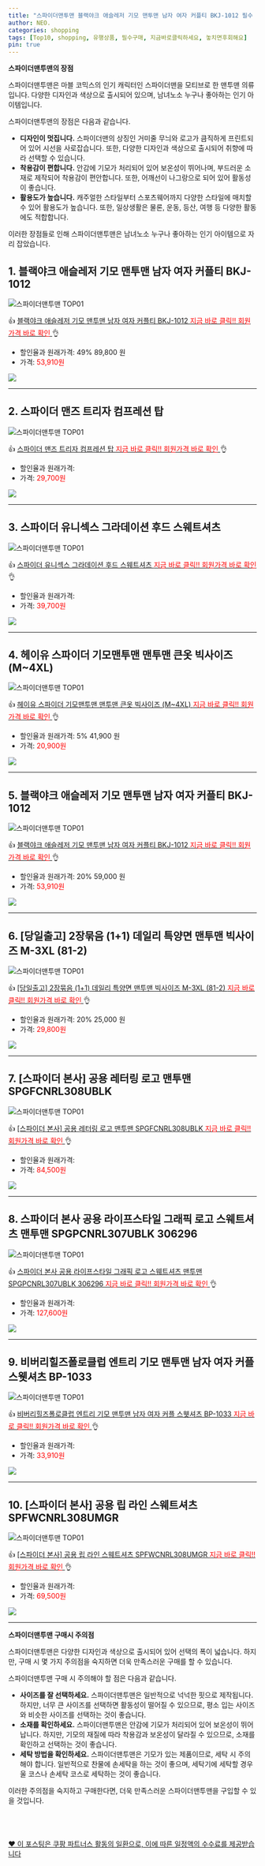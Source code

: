 ```yaml
---
title: "스파이더맨투맨 블랙야크 애슬레저 기모 맨투맨 남자 여자 커플티 BKJ-1012 필수 필요 추천 제품 비교 최저 가격 비교 장점 구매 후기 구매평"
author: NEO.
categories: shopping
tags: [Top10, shopping, 유행상품, 필수구매, 지금바로클릭하세요, 놓치면후회해요]
pin: true
---
```

**스파이더맨투맨의 장점**

스파이더맨투맨은 마블 코믹스의 인기 캐릭터인 스파이더맨을 모티브로 한 맨투맨 의류입니다. 다양한 디자인과 색상으로 출시되어 있으며, 남녀노소 누구나 좋아하는 인기 아이템입니다.

스파이더맨투맨의 장점은 다음과 같습니다.

* **디자인이 멋집니다.** 스파이더맨의 상징인 거미줄 무늬와 로고가 큼직하게 프린트되어 있어 시선을 사로잡습니다. 또한, 다양한 디자인과 색상으로 출시되어 취향에 따라 선택할 수 있습니다.
* **착용감이 편합니다.** 안감에 기모가 처리되어 있어 보온성이 뛰어나며, 부드러운 소재로 제작되어 착용감이 편안합니다. 또한, 어깨선이 나그랑으로 되어 있어 활동성이 좋습니다.
* **활용도가 높습니다.** 캐주얼한 스타일부터 스포츠웨어까지 다양한 스타일에 매치할 수 있어 활용도가 높습니다. 또한, 일상생활은 물론, 운동, 등산, 여행 등 다양한 활동에도 적합합니다.

이러한 장점들로 인해 스파이더맨투맨은 남녀노소 누구나 좋아하는 인기 아이템으로 자리 잡았습니다.

   

## 1. 블랙야크 애슬레저 기모 맨투맨 남자 여자 커플티 BKJ-1012

![스파이더맨투맨 TOP01](https://thumbnail8.coupangcdn.com/thumbnails/remote/490x490ex/image/vendor_inventory/cf86/d9dcb6235b61fddb4d2804504445c3cf0fc29e5ed74e37c0c62c43976a80.jpg)


👍 [블랙야크 애슬레저 기모 맨투맨 남자 여자 커플티 BKJ-1012 <font color=red> 지금 바로 클릭!! 회원가격 바로 확인 </font> ](https://link.coupang.com/re/AFFSDP?lptag=AF3617701&subid=GithubCoopas&pageKey=6839802639&traceid=V0-153&itemId=16261320793&vendorItemId=87488697620) 👌 


- 할인율과 원래가격: 49%  89,800   원
- 가격: <span style='color:red'>53,910원</span>

[![](/discount_price.png)](https://link.coupang.com/re/AFFSDP?lptag=AF3617701&subid=GithubCoopas&pageKey=6839802639&traceid=V0-153&itemId=16261320793&vendorItemId=87488697620)

---


   

## 2. 스파이더 맨즈 트리자 컴프레션 탑

![스파이더맨투맨 TOP01](https://thumbnail8.coupangcdn.com/thumbnails/remote/490x490ex/image/vendor_inventory/e45e/e37514aeab3db11d8458b2a770c9ed0cd09cad3db386e1bbc72ba8d21c54.jpg)


👍 [스파이더 맨즈 트리자 컴프레션 탑 <font color=red> 지금 바로 클릭!! 회원가격 바로 확인 </font> ](https://link.coupang.com/re/AFFSDP?lptag=AF3617701&subid=GithubCoopas&pageKey=7520132999&traceid=V0-153&itemId=19722117985&vendorItemId=86826244526) 👌 


- 할인율과 원래가격: 
- 가격: <span style='color:red'>29,700원</span>

[![](/discount_price.png)](https://link.coupang.com/re/AFFSDP?lptag=AF3617701&subid=GithubCoopas&pageKey=7520132999&traceid=V0-153&itemId=19722117985&vendorItemId=86826244526)

---


   

## 3. 스파이더 유니섹스 그라데이션 후드 스웨트셔츠

![스파이더맨투맨 TOP01](https://thumbnail6.coupangcdn.com/thumbnails/remote/490x490ex/image/vendor_inventory/c3a9/314b62b65f24b8c96fac258129a3cfb2d9cd3ab3ce54a6d16442b5bbbfad.jpg)


👍 [스파이더 유니섹스 그라데이션 후드 스웨트셔츠 <font color=red> 지금 바로 클릭!! 회원가격 바로 확인 </font> ](https://link.coupang.com/re/AFFSDP?lptag=AF3617701&subid=GithubCoopas&pageKey=7520132887&traceid=V0-153&itemId=19722117231&vendorItemId=86826244198) 👌 


- 할인율과 원래가격: 
- 가격: <span style='color:red'>39,700원</span>

[![](/discount_price.png)](https://link.coupang.com/re/AFFSDP?lptag=AF3617701&subid=GithubCoopas&pageKey=7520132887&traceid=V0-153&itemId=19722117231&vendorItemId=86826244198)

---


   

## 4. 헤이유 스파이더 기모맨투맨 맨투맨 큰옷 빅사이즈 (M~4XL)

![스파이더맨투맨 TOP01](https://thumbnail6.coupangcdn.com/thumbnails/remote/490x490ex/image/vendor_inventory/0bac/75b6e0aeb814024012212c95e6123445c962be24f3d7034c43a0ba424b8e.jpg)


👍 [헤이유 스파이더 기모맨투맨 맨투맨 큰옷 빅사이즈 (M~4XL) <font color=red> 지금 바로 클릭!! 회원가격 바로 확인 </font> ](https://link.coupang.com/re/AFFSDP?lptag=AF3617701&subid=GithubCoopas&pageKey=6191443435&traceid=V0-153&itemId=12223241617&vendorItemId=79493945602) 👌 


- 할인율과 원래가격: 5%  41,900   원
- 가격: <span style='color:red'>20,900원</span>

[![](/discount_price.png)](https://link.coupang.com/re/AFFSDP?lptag=AF3617701&subid=GithubCoopas&pageKey=6191443435&traceid=V0-153&itemId=12223241617&vendorItemId=79493945602)

---


   

## 5. 블랙야크 애슬레저 기모 맨투맨 남자 여자 커플티 BKJ-1012

![스파이더맨투맨 TOP01](https://thumbnail10.coupangcdn.com/thumbnails/remote/490x490ex/image/vendor_inventory/ea1c/eb9256631a7b51472ce0d2b265b5cbb3928df0268b261ec00ed2ad261812.jpg)


👍 [블랙야크 애슬레저 기모 맨투맨 남자 여자 커플티 BKJ-1012 <font color=red> 지금 바로 클릭!! 회원가격 바로 확인 </font> ](https://link.coupang.com/re/AFFSDP?lptag=AF3617701&subid=GithubCoopas&pageKey=6839802639&traceid=V0-153&itemId=16261320789&vendorItemId=87488697680) 👌 


- 할인율과 원래가격: 20%  59,000   원
- 가격: <span style='color:red'>53,910원</span>

[![](/discount_price.png)](https://link.coupang.com/re/AFFSDP?lptag=AF3617701&subid=GithubCoopas&pageKey=6839802639&traceid=V0-153&itemId=16261320789&vendorItemId=87488697680)

---


   

## 6. [당일출고] 2장묶음 (1+1) 데일리 특양면 맨투맨 빅사이즈 M-3XL (81-2)

![스파이더맨투맨 TOP01](https://thumbnail10.coupangcdn.com/thumbnails/remote/490x490ex/image/vendor_inventory/392b/5778fc135760f5570bf946040c153cc0833650c65e4287f5f8c58026f22f.png)


👍 [[당일출고] 2장묶음 (1+1) 데일리 특양면 맨투맨 빅사이즈 M-3XL (81-2) <font color=red> 지금 바로 클릭!! 회원가격 바로 확인 </font> ](https://link.coupang.com/re/AFFSDP?lptag=AF3617701&subid=GithubCoopas&pageKey=6865866181&traceid=V0-153&itemId=16410152058&vendorItemId=79564045013) 👌 


- 할인율과 원래가격: 20%  25,000   원
- 가격: <span style='color:red'>29,800원</span>

[![](/discount_price.png)](https://link.coupang.com/re/AFFSDP?lptag=AF3617701&subid=GithubCoopas&pageKey=6865866181&traceid=V0-153&itemId=16410152058&vendorItemId=79564045013)

---


   

## 7. [스파이더 본사] 공용 레터링 로고 맨투맨 SPGFCNRL308UBLK

![스파이더맨투맨 TOP01](https://thumbnail6.coupangcdn.com/thumbnails/remote/490x490ex/image/vendor_inventory/eefe/c6197d6812f53584a6e7a15da345213a317e776f35cec708fe46fbb3d5fb.jpg)


👍 [[스파이더 본사] 공용 레터링 로고 맨투맨 SPGFCNRL308UBLK <font color=red> 지금 바로 클릭!! 회원가격 바로 확인 </font> ](https://link.coupang.com/re/AFFSDP?lptag=AF3617701&subid=GithubCoopas&pageKey=7291942471&traceid=V0-153&itemId=18639742439&vendorItemId=85774878240) 👌 


- 할인율과 원래가격: 
- 가격: <span style='color:red'>84,500원</span>

[![](/discount_price.png)](https://link.coupang.com/re/AFFSDP?lptag=AF3617701&subid=GithubCoopas&pageKey=7291942471&traceid=V0-153&itemId=18639742439&vendorItemId=85774878240)

---


   

## 8. 스파이더 본사 공용 라이프스타일 그래픽 로고 스웨트셔츠 맨투맨 SPGPCNRL307UBLK 306296

![스파이더맨투맨 TOP01](https://thumbnail8.coupangcdn.com/thumbnails/remote/490x490ex/image/vendor_inventory/eb5d/7ad3e21387f2f32c44a35975ecab2a344b83bf9ccd5efa7343d1592e6444.jpg)


👍 [스파이더 본사 공용 라이프스타일 그래픽 로고 스웨트셔츠 맨투맨 SPGPCNRL307UBLK 306296 <font color=red> 지금 바로 클릭!! 회원가격 바로 확인 </font> ](https://link.coupang.com/re/AFFSDP?lptag=AF3617701&subid=GithubCoopas&pageKey=7601633635&traceid=V0-153&itemId=20110345873&vendorItemId=87205112018) 👌 


- 할인율과 원래가격: 
- 가격: <span style='color:red'>127,600원</span>

[![](/discount_price.png)](https://link.coupang.com/re/AFFSDP?lptag=AF3617701&subid=GithubCoopas&pageKey=7601633635&traceid=V0-153&itemId=20110345873&vendorItemId=87205112018)

---


   

## 9. 비버리힐즈폴로클럽 엔트리 기모 맨투맨 남자 여자 커플 스웻셔츠 BP-1033

![스파이더맨투맨 TOP01](https://thumbnail7.coupangcdn.com/thumbnails/remote/490x490ex/image/vendor_inventory/0a47/ca7f344309cb60e4b3e7c8351cb7e695dc8576c1ed7705018b5e7e842b0a.jpg)


👍 [비버리힐즈폴로클럽 엔트리 기모 맨투맨 남자 여자 커플 스웻셔츠 BP-1033 <font color=red> 지금 바로 클릭!! 회원가격 바로 확인 </font> ](https://link.coupang.com/re/AFFSDP?lptag=AF3617701&subid=GithubCoopas&pageKey=7713855686&traceid=V0-153&itemId=20684634735&vendorItemId=87756532415) 👌 


- 할인율과 원래가격: 
- 가격: <span style='color:red'>33,910원</span>

[![](/discount_price.png)](https://link.coupang.com/re/AFFSDP?lptag=AF3617701&subid=GithubCoopas&pageKey=7713855686&traceid=V0-153&itemId=20684634735&vendorItemId=87756532415)

---


   

## 10. [스파이더 본사] 공용 립 라인 스웨트셔츠 SPFWCNRL308UMGR

![스파이더맨투맨 TOP01](https://thumbnail10.coupangcdn.com/thumbnails/remote/490x490ex/image/vendor_inventory/0fb2/ee9bc3b36123f12e84e300a0cc6f9da5dd3d4af3e1f84e514d6ffa955a6e.jpg)


👍 [[스파이더 본사] 공용 립 라인 스웨트셔츠 SPFWCNRL308UMGR <font color=red> 지금 바로 클릭!! 회원가격 바로 확인 </font> ](https://link.coupang.com/re/AFFSDP?lptag=AF3617701&subid=GithubCoopas&pageKey=7325232532&traceid=V0-153&itemId=18795623113&vendorItemId=85926568470) 👌 


- 할인율과 원래가격: 
- 가격: <span style='color:red'>69,500원</span>

[![](/discount_price.png)](https://link.coupang.com/re/AFFSDP?lptag=AF3617701&subid=GithubCoopas&pageKey=7325232532&traceid=V0-153&itemId=18795623113&vendorItemId=85926568470)

---
**스파이더맨투맨 구매시 주의점**

스파이더맨투맨은 다양한 디자인과 색상으로 출시되어 있어 선택의 폭이 넓습니다. 하지만, 구매 시 몇 가지 주의점을 숙지하면 더욱 만족스러운 구매를 할 수 있습니다.

스파이더맨투맨 구매 시 주의해야 할 점은 다음과 같습니다.

* **사이즈를 잘 선택하세요.** 스파이더맨투맨은 일반적으로 넉넉한 핏으로 제작됩니다. 하지만, 너무 큰 사이즈를 선택하면 활동성이 떨어질 수 있으므로, 평소 입는 사이즈와 비슷한 사이즈를 선택하는 것이 좋습니다.
* **소재를 확인하세요.** 스파이더맨투맨은 안감에 기모가 처리되어 있어 보온성이 뛰어납니다. 하지만, 기모의 재질에 따라 착용감과 보온성이 달라질 수 있으므로, 소재를 확인하고 선택하는 것이 좋습니다.
* **세탁 방법을 확인하세요.** 스파이더맨투맨은 기모가 있는 제품이므로, 세탁 시 주의해야 합니다. 일반적으로 찬물에 손세탁을 하는 것이 좋으며, 세탁기에 세탁할 경우 울 코스나 손세탁 코스로 세탁하는 것이 좋습니다.

이러한 주의점을 숙지하고 구매한다면, 더욱 만족스러운 스파이더맨투맨을 구입할 수 있을 것입니다.<br><br><br><br><br> [ ❤  이 포스팅은 쿠팡 파트너스 활동의 일환으로, 이에 따른 일정액의 수수료를 제공받습니다](https://link.coupang.com/a/bcEFyh)